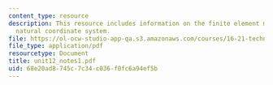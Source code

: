 ```yaml
---
content_type: resource
description: This resource includes information on the finite element method, and
  natural coordinate system.
file: https://ol-ocw-studio-app-qa.s3.amazonaws.com/courses/16-21-techniques-for-structural-analysis-and-design-spring-2005/68e20ad8745c7c34c036f0fc6a94ef5b_unit12_notes1.pdf
file_type: application/pdf
resourcetype: Document
title: unit12_notes1.pdf
uid: 68e20ad8-745c-7c34-c036-f0fc6a94ef5b
---
```

